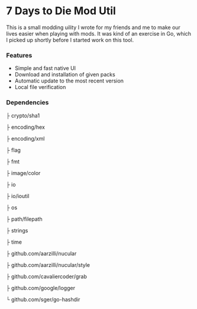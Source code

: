 # 7 Days to Die Mod Util

This is a small modding uility I wrote for my friends and me to make our lives easier when playing with mods. It was kind of an exercise in Go, which I picked up shortly before I started work on this tool.

### Features
- Simple and fast native UI
- Download and installation of given packs
- Automatic update to the most recent version
- Local file verification

### Dependencies
  ├ crypto/sha1
  
  ├ encoding/hex
  
  ├ encoding/xml
  
  ├ flag
  
  ├ fmt
  
  ├ image/color
  
  ├ io
  
  ├ io/ioutil
  
  ├ os
  
  ├ path/filepath
  
  ├ strings
  
  ├ time
  
  ├ github.com/aarzilli/nucular
  
  ├ github.com/aarzilli/nucular/style
  
  ├ github.com/cavaliercoder/grab
  
  ├ github.com/google/logger
  
  └ github.com/sger/go-hashdir
